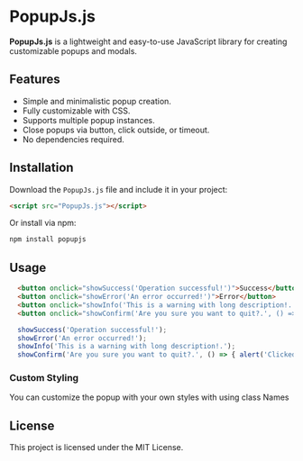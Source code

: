 # PopupJs.js

**PopupJs.js** is a lightweight and easy-to-use JavaScript library for creating customizable popups and modals.

## Features

- Simple and minimalistic popup creation.
- Fully customizable with CSS.
- Supports multiple popup instances.
- Close popups via button, click outside, or timeout.
- No dependencies required.

## Installation

Download the `PopupJs.js` file and include it in your project:

```html
<script src="PopupJs.js"></script>
```

Or install via npm:

```sh
npm install popupjs
```

## Usage

```html
  <button onclick="showSuccess('Operation successful!')">Success</button>
  <button onclick="showError('An error occurred!')">Error</button>
  <button onclick="showInfo('This is a warning with long description!.')">Warning</button>
  <button onclick="showConfirm('Are you sure you want to quit?.', () => { alert('Clicked Yes') } )">Confirm</button>
```

```JavaScript
  showSuccess('Operation successful!');
  showError('An error occurred!');
  showInfo('This is a warning with long description!.');
  showConfirm('Are you sure you want to quit?.', () => { alert('Clicked Yes') } );
```
### Custom Styling

You can customize the popup with your own styles with using class Names

## License

This project is licensed under the MIT License.
